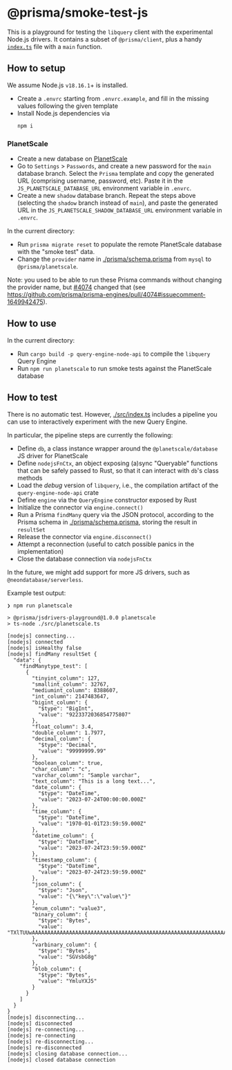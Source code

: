 # @prisma/smoke-test-js

This is a playground for testing the `libquery` client with the experimental Node.js drivers.
It contains a subset of `@prisma/client`, plus a handy [`index.ts`](./src/index.ts) file with a `main` function.

## How to setup

We assume Node.js `v18.16.1`+ is installed.

- Create a `.envrc` starting from `.envrc.example`, and fill in the missing values following the given template
- Install Node.js dependencies via
  ```bash
  npm i
  ```

### PlanetScale

- Create a new database on [PlanetScale](https://planetscale.com/)
- Go to `Settings` > `Passwords`, and create a new password for the `main` database branch. Select the `Prisma` template and copy the generated URL (comprising username, password, etc). Paste it in the `JS_PLANETSCALE_DATABASE_URL` environment variable in `.envrc`.
- Create a new `shadow` database branch. Repeat the steps above (selecting the `shadow` branch instead of `main`), and paste the generated URL in the `JS_PLANETSCALE_SHADOW_DATABASE_URL` environment variable in `.envrc`.

In the current directory:
- Run `prisma migrate reset` to populate the remote PlanetScale database with the "smoke test" data.
- Change the `provider` name in [./prisma/schema.prisma](./prisma/schema.prisma) from `mysql` to `@prisma/planetscale`.

Note: you used to be able to run these Prisma commands without changing the provider name, but [#4074](https://github.com/prisma/prisma-engines/pull/4074) changed that (see https://github.com/prisma/prisma-engines/pull/4074#issuecomment-1649942475).

## How to use

In the current directory:
- Run `cargo build -p query-engine-node-api` to compile the `libquery` Query Engine
- Run `npm run planetscale` to run smoke tests against the PlanetScale database

## How to test

There is no automatic test. However, [./src/index.ts](./src/index.ts) includes a pipeline you can use to interactively experiment with the new Query Engine.

In particular, the pipeline steps are currently the following:

- Define `db`, a class instance wrapper around the `@planetscale/database` JS driver for PlanetScale
- Define `nodejsFnCtx`, an object exposing (a)sync "Queryable" functions that can be safely passed to Rust, so that it can interact with `db`'s class methods
- Load the *debug* version of `libquery`, i.e., the compilation artifact of the `query-engine-node-api` crate
- Define `engine` via the `QueryEngine` constructor exposed by Rust
- Initialize the connector via `engine.connect()`
- Run a Prisma `findMany` query via the JSON protocol, according to the Prisma schema in [./prisma/schema.prisma](./prisma/schema.prisma), storing the result in `resultSet`
- Release the connector via `engine.disconnect()`
- Attempt a reconnection (useful to catch possible panics in the implementation)
- Close the database connection via `nodejsFnCtx`

In the future, we might add support for more JS drivers, such as `@neondatabase/serverless`.

Example test output:

```
❯ npm run planetscale

> @prisma/jsdrivers-playground@1.0.0 planetscale
> ts-node ./src/planetscale.ts

[nodejs] connecting...
[nodejs] connected
[nodejs] isHealthy false
[nodejs] findMany resultSet {
  "data": {
    "findManytype_test": [
      {
        "tinyint_column": 127,
        "smallint_column": 32767,
        "mediumint_column": 8388607,
        "int_column": 2147483647,
        "bigint_column": {
          "$type": "BigInt",
          "value": "9223372036854775807"
        },
        "float_column": 3.4,
        "double_column": 1.7977,
        "decimal_column": {
          "$type": "Decimal",
          "value": "99999999.99"
        },
        "boolean_column": true,
        "char_column": "c",
        "varchar_column": "Sample varchar",
        "text_column": "This is a long text...",
        "date_column": {
          "$type": "DateTime",
          "value": "2023-07-24T00:00:00.000Z"
        },
        "time_column": {
          "$type": "DateTime",
          "value": "1970-01-01T23:59:59.000Z"
        },
        "datetime_column": {
          "$type": "DateTime",
          "value": "2023-07-24T23:59:59.000Z"
        },
        "timestamp_column": {
          "$type": "DateTime",
          "value": "2023-07-24T23:59:59.000Z"
        },
        "json_column": {
          "$type": "Json",
          "value": "{\"key\":\"value\"}"
        },
        "enum_column": "value3",
        "binary_column": {
          "$type": "Bytes",
          "value": "TXlTUUwAAAAAAAAAAAAAAAAAAAAAAAAAAAAAAAAAAAAAAAAAAAAAAAAAAAAAAAAAAAAAAAAAAAAAAAAAAAAAAA=="
        },
        "varbinary_column": {
          "$type": "Bytes",
          "value": "SGVsbG8g"
        },
        "blob_column": {
          "$type": "Bytes",
          "value": "YmluYXJ5"
        }
      }
    ]
  }
}
[nodejs] disconnecting...
[nodejs] disconnected
[nodejs] re-connecting...
[nodejs] re-connecting
[nodejs] re-disconnecting...
[nodejs] re-disconnected
[nodejs] closing database connection...
[nodejs] closed database connection
```
